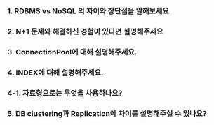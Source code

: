 ### 1. RDBMS vs NoSQL 의 차이와 장단점을 말해보세요
### 2. N+1 문제와 해결하신 경험이 있다면 설명해주세요
### 3. ConnectionPool에 대해 설명해주세요.
### 4. INDEX에 대해 설명해주세요.
### 4-1. 자료형으로는 무엇을 사용하나요?
### 5. DB clustering과 Replication에 차이를 설명해주실 수 있나요?